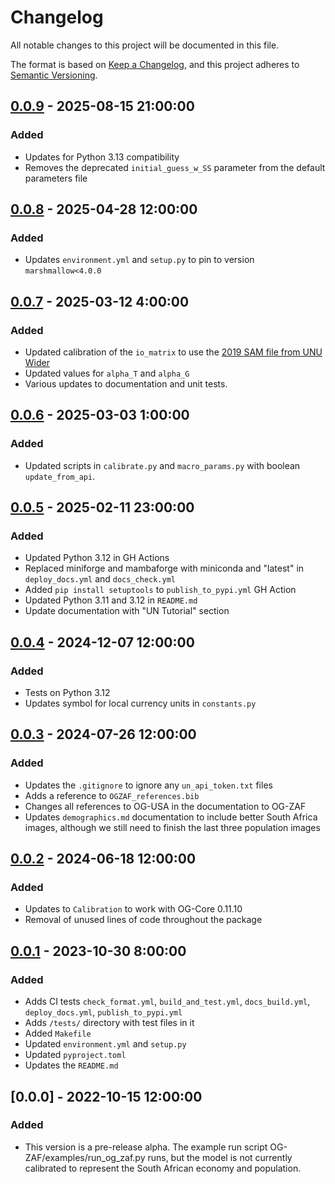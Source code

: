 # Changelog

All notable changes to this project will be documented in this file.

The format is based on [Keep a Changelog](https://keepachangelog.com/en/1.0.0/),
and this project adheres to [Semantic Versioning](https://semver.org/spec/v2.0.0.html).


## [0.0.9] - 2025-08-15 21:00:00

### Added

- Updates for Python 3.13 compatibility
- Removes the deprecated `initial_guess_w_SS` parameter from the default parameters file

## [0.0.8] - 2025-04-28 12:00:00

### Added

- Updates `environment.yml` and `setup.py` to pin to version `marshmallow<4.0.0`

## [0.0.7] - 2025-03-12 4:00:00

### Added

- Updated calibration of the `io_matrix` to use the [2019 SAM file from UNU Wider](https://www.wider.unu.edu/sites/default/files/Publications/Technical-note/PDF/tn2023-1-2019-SAM-South-Africa-occupational-capital-stock-detail.pdf)
- Updated values for `alpha_T` and `alpha_G`
- Various updates to documentation and unit tests.

## [0.0.6] - 2025-03-03 1:00:00

### Added

- Updated scripts in `calibrate.py` and `macro_params.py` with boolean `update_from_api`.

## [0.0.5] - 2025-02-11 23:00:00

### Added

- Updated Python 3.12 in GH Actions
- Replaced miniforge and mambaforge with miniconda and "latest" in `deploy_docs.yml` and `docs_check.yml`
- Added `pip install setuptools` to `publish_to_pypi.yml` GH Action
- Updated Python 3.11 and 3.12 in `README.md`
- Update documentation with "UN Tutorial" section


## [0.0.4] - 2024-12-07 12:00:00

### Added

- Tests on Python 3.12
- Updates symbol for local currency units in `constants.py`


## [0.0.3] - 2024-07-26 12:00:00

### Added

- Updates the `.gitignore` to ignore any `un_api_token.txt` files
- Adds a reference to `OGZAF_references.bib`
- Changes all references to OG-USA in the documentation to OG-ZAF
- Updates `demographics.md` documentation to include better South Africa images, although we still need to finish the last three population images


## [0.0.2] - 2024-06-18 12:00:00

### Added

- Updates to `Calibration` to work with OG-Core 0.11.10
- Removal of unused lines of code throughout the package


## [0.0.1] - 2023-10-30 8:00:00

### Added

- Adds CI tests `check_format.yml`, `build_and_test.yml`, `docs_build.yml`, `deploy_docs.yml`, `publish_to_pypi.yml`
- Adds `/tests/` directory with test files in it
- Added `Makefile`
- Updated `environment.yml` and `setup.py`
- Updated `pyproject.toml`
- Updates the `README.md`

## [0.0.0] - 2022-10-15 12:00:00

### Added

- This version is a pre-release alpha. The example run script OG-ZAF/examples/run_og_zaf.py runs, but the model is not currently calibrated to represent the South African economy and population.


[0.0.9]: https://github.com/EAPD-DRB/OG-ZAF/compare/v0.0.8...v0.0.9
[0.0.8]: https://github.com/EAPD-DRB/OG-ZAF/compare/v0.0.7...v0.0.8
[0.0.7]: https://github.com/EAPD-DRB/OG-ZAF/compare/v0.0.6...v0.0.7
[0.0.6]: https://github.com/EAPD-DRB/OG-ZAF/compare/v0.0.5...v0.0.6
[0.0.5]: https://github.com/EAPD-DRB/OG-ZAF/compare/v0.0.4...v0.0.5
[0.0.4]: https://github.com/EAPD-DRB/OG-ZAF/compare/v0.0.3...v0.0.4
[0.0.3]: https://github.com/EAPD-DRB/OG-ZAF/compare/v0.0.2...v0.0.3
[0.0.2]: https://github.com/EAPD-DRB/OG-ZAF/compare/v0.0.1...v0.0.2
[0.0.1]: https://github.com/EAPD-DRB/OG-ZAF/compare/v0.0.0...v0.0.1
